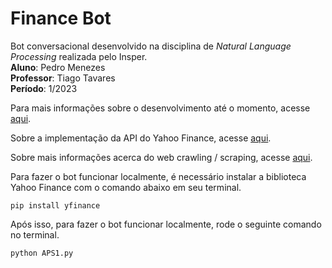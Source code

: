 # Finance Bot

Bot conversacional desenvolvido na disciplina de *Natural Language Processing* realizada pelo Insper. <br />
**Aluno**: Pedro Menezes <br />
**Professor**: Tiago Tavares <br />
**Período**: 1/2023 <br />

Para mais informações sobre o desenvolvimento até o momento, acesse [aqui](ensaio_0.md).

Sobre a implementação da API do Yahoo Finance, acesse [aqui](ensaio_1.md).

Sobre mais informações acerca do web crawling / scraping, acesse [aqui](ensaio_2.md).

Para fazer o bot funcionar localmente, é necessário instalar a biblioteca Yahoo Finance com o comando abaixo em seu terminal.

```
pip install yfinance
```

Após isso, para fazer o bot funcionar localmente, rode o seguinte comando no terminal.

```
python APS1.py
```






